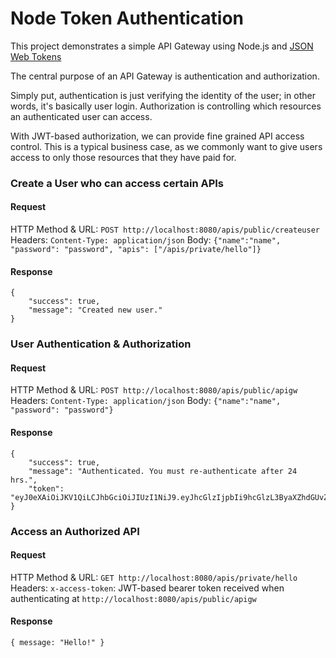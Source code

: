 # Node Token Authentication

This project demonstrates a simple API Gateway using Node.js and [JSON Web Tokens](https://jwt.io/)

The central purpose of an API Gateway is authentication and authorization.

Simply put, authentication is just verifying the identity of the user; in other words, it's basically user login.  Authorization is controlling which resources an authenticated user can access.

With JWT-based authorization, we can provide fine grained API access control.  This is a typical business case, as we commonly want to give users access to only those resources that they have paid for.

### Create a User who can access certain APIs
#### Request
HTTP Method & URL: `POST http://localhost:8080/apis/public/createuser`
Headers: `Content-Type: application/json`
Body: `{"name":"name", "password": "password", "apis": ["/apis/private/hello"]}`

#### Response
```
{
    "success": true,
    "message": "Created new user."
}
```

### User Authentication & Authorization
#### Request
HTTP Method & URL: `POST http://localhost:8080/apis/public/apigw`
Headers: `Content-Type: application/json`
Body: `{"name":"name", "password": "password"}`

#### Response
```
{
    "success": true,
    "message": "Authenticated. You must re-authenticate after 24 hrs.",
    "token": "eyJ0eXAiOiJKV1QiLCJhbGciOiJIUzI1NiJ9.eyJhcGlzIjpbIi9hcGlzL3ByaXZhdGUvZ29vZGJ5ZSJdLCJpYXQiOjE1MTI5NTI0MjQsImV4cCI6MTUxMzAzODgyNH0.pKVj1Y0Pfg7Dc066qnbamBi7NPqZmZRbnwFMz_eBSts"
}
```

### Access an Authorized API
#### Request
HTTP Method & URL: `GET http://localhost:8080/apis/private/hello`
Headers: `x-access-token`: JWT-based bearer token received when authenticating at `http://localhost:8080/apis/public/apigw`

#### Response
`{ message: "Hello!" }`